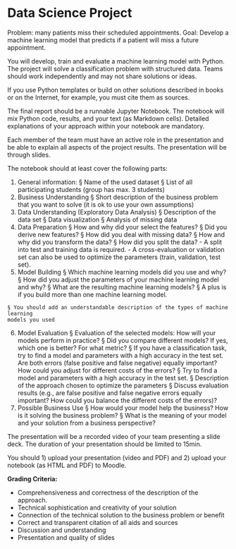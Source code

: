 # Data Science Project

Problem: many patients miss their scheduled appointments.
Goal: Develop a machine learning model that predicts if a patient will miss a future
appointment.

You will develop, train and evaluate a machine learning model with Python. The project will
solve a classification problem with structured data. Teams should work independently and
may not share solutions or ideas.

If you use Python templates or build on other solutions described in books or on the
Internet, for example, you must cite them as sources.

The final report should be a runnable Jupyter Notebook. The notebook will mix Python code,
results, and your text (as Markdown cells). Detailed explanations of your approach within
your notebook are mandatory.

Each member of the team must have an active role in the presentation and be able to
explain all aspects of the project results. The presentation will be through slides.

The notebook should at least cover the following parts:

1. General information:
    § Name of the used dataset
    § List of all participating students (group has max. 3 students)
2. Business Understanding
    § Short description of the business problem that you want to solve (it is ok to use
       your own assumptions)
3. Data Understanding (Exploratory Data Analysis)
    § Description of the data set
    § Data visualization
    § Analysis of missing data
4. Data Preparation
    § How and why did your select the features?
    § Did you derive new features?
    § How did you deal with missing data?
    § How and why did you transform the data?
    § How did you split the data?
       - A split into test and training data is required.
       - A cross-evaluation or validation set can also be used to optimize the
          parameters (train, validation, test set).
5. Model Building
    § Which machine learning models did you use and why?
    § How did you adjust the parameters of your machine learning model and why?
    § What are the resulting machine learning models?
    § A plus is if you build more than one machine learning model.


```
§ You should add an understandable description of the types of machine learning
models you used
```
6. Model Evaluation
    § Evaluation of the selected models: How will your models perform in practice?
    § Did you compare different models? If yes, which one is better? For what metric?
    § If you have a classification task, try to find a model and parameters with a high
       accuracy in the test set. Are both errors (false positive and false negative) equally
       important? How could you adjust for different costs of the errors?
    § Try to find a model and parameters with a high accuracy in the test set.
    § Description of the approach chosen to optimize the parameters
    § Discuss evaluation results (e.g., are false positive and false negative errors equally
       important? How could you balance the different costs of the errors)?
7. Possible Business Use
    § How would your model help the business? How is it solving the business
       problem?
    § What is the meaning of your model and your solution from a business
       perspective?

The presentation will be a recorded video of your team presenting a slide deck.
The duration of your presentation should be limited to 15min.

You should 1) upload your presentation (video and PDF) and 2) upload your notebook (as
HTML and PDF) to Moodle.

**Grading Criteria:**

- Comprehensiveness and correctness of the description of the approach.
- Technical sophistication and creativity of your solution
- Connection of the technical solution to the business problem or benefit
- Correct and transparent citation of all aids and sources
- Discussion and understanding
- Presentation and quality of slides
